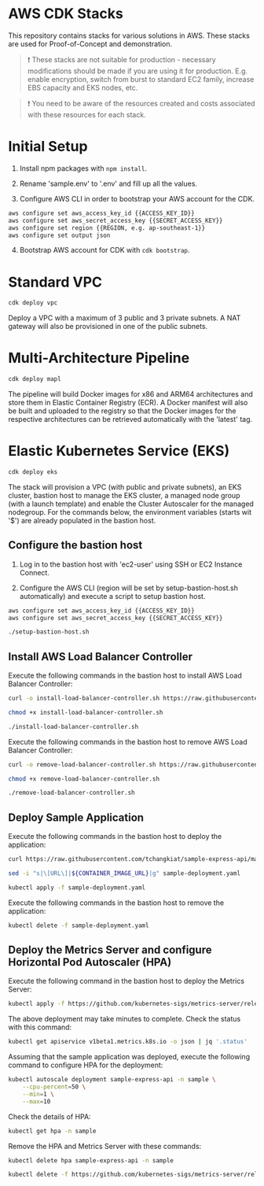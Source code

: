 # AWS CDK Stacks

This repository contains stacks for various solutions in AWS. These stacks are used for Proof-of-Concept and demonstration.

> ❗ These stacks are not suitable for production - necessary modifications should be made if you are using it for production. E.g. enable encryption, switch from burst to standard EC2 family, increase EBS capacity and EKS nodes, etc.

> ❗ You need to be aware of the resources created and costs associated with these resources for each stack.

# Initial Setup

1. Install npm packages with `npm install`.

2. Rename 'sample.env' to '.env' and fill up all the values.

3. Configure AWS CLI in order to bootstrap your AWS account for the CDK.

```bash
aws configure set aws_access_key_id {{ACCESS_KEY_ID}}
aws configure set aws_secret_access_key {{SECRET_ACCESS_KEY}}
aws configure set region {{REGION, e.g. ap-southeast-1}}
aws configure set output json
```

4. Bootstrap AWS account for CDK with `cdk bootstrap`.

# Standard VPC

```bash
cdk deploy vpc
```

Deploy a VPC with a maximum of 3 public and 3 private subnets. A NAT gateway will also be provisioned in one of the public subnets.

# Multi-Architecture Pipeline

```bash
cdk deploy mapl
```

The pipeline will build Docker images for x86 and ARM64 architectures and store them in Elastic Container Registry (ECR). A Docker manifest will also be built and uploaded to the registry so that the Docker images for the respective architectures can be retrieved automatically with the 'latest' tag.

# Elastic Kubernetes Service (EKS)

```bash
cdk deploy eks
```

The stack will provision a VPC (with public and private subnets), an EKS cluster, bastion host to manage the EKS cluster, a managed node group (with a launch template) and enable the Cluster Autoscaler for the managed nodegroup. For the commands below, the environment variables (starts wit '$') are already populated in the bastion host.

## Configure the bastion host

1. Log in to the bastion host with 'ec2-user' using SSH or EC2 Instance Connect.

2. Configure the AWS CLI (region will be set by setup-bastion-host.sh automatically) and execute a script to setup bastion host.

```bash
aws configure set aws_access_key_id {{ACCESS_KEY_ID}}
aws configure set aws_secret_access_key {{SECRET_ACCESS_KEY}}

./setup-bastion-host.sh
```

## Install AWS Load Balancer Controller

Execute the following commands in the bastion host to install AWS Load Balancer Controller:

```bash
curl -o install-load-balancer-controller.sh https://raw.githubusercontent.com/tchangkiat/aws-cdk-stacks/main/scripts/EKS/install-load-balancer-controller.sh

chmod +x install-load-balancer-controller.sh

./install-load-balancer-controller.sh
```

Execute the following commands in the bastion host to remove AWS Load Balancer Controller:

```bash
curl -o remove-load-balancer-controller.sh https://raw.githubusercontent.com/tchangkiat/aws-cdk-stacks/main/scripts/EKS/remove-load-balancer-controller.sh

chmod +x remove-load-balancer-controller.sh

./remove-load-balancer-controller.sh
```

## Deploy Sample Application

Execute the following commands in the bastion host to deploy the application:

```bash
curl https://raw.githubusercontent.com/tchangkiat/sample-express-api/master/k8s/deployment-eks.yaml -o sample-deployment.yaml

sed -i "s|\[URL\]|${CONTAINER_IMAGE_URL}|g" sample-deployment.yaml

kubectl apply -f sample-deployment.yaml
```

Execute the following commands in the bastion host to remove the application:

```bash
kubectl delete -f sample-deployment.yaml
```

## Deploy the Metrics Server and configure Horizontal Pod Autoscaler (HPA)

Execute the following command in the bastion host to deploy the Metrics Server:

```bash
kubectl apply -f https://github.com/kubernetes-sigs/metrics-server/releases/download/v0.6.1/components.yaml
```

The above deployment may take minutes to complete. Check the status with this command:

```bash
kubectl get apiservice v1beta1.metrics.k8s.io -o json | jq '.status'
```

Assuming that the sample application was deployed, execute the following command to configure HPA for the deployment:

```bash
kubectl autoscale deployment sample-express-api -n sample \
    --cpu-percent=50 \
    --min=1 \
    --max=10
```

Check the details of HPA:

```bash
kubectl get hpa -n sample
```

Remove the HPA and Metrics Server with these commands:

```bash
kubectl delete hpa sample-express-api -n sample

kubectl delete -f https://github.com/kubernetes-sigs/metrics-server/releases/download/v0.6.1/components.yaml
```
